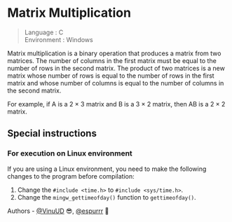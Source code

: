# Matrix Multiplication

> Language : C
\
> Environment : Windows


Matrix multiplication is a binary operation that produces a matrix from two matrices. The number of columns in the first matrix must be equal to the number of rows in the second matrix. The product of two matrices is a new matrix whose number of rows is equal to the number of rows in the first matrix and whose number of columns is equal to the number of columns in the second matrix.

For example, if A is a 2 × 3 matrix and B is a 3 × 2 matrix, then AB is a 2 × 2 matrix.

## Special instructions

### For execution on Linux environment

If you are using a Linux environment, you need to make the following changes to the program before compilation:

1. Change the `#include <time.h>` to `#include <sys/time.h>`.
2. Change the `mingw_gettimeofday()` function to `gettimeofday()`.

Authors - [@VinuUD](https://github.com/VinuUD) 😎, [@espurrr](https://github.com/espurrr) 👻
